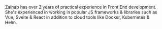 Zainab has over 2 years of practical experience in Front End development. She's experienced in working in popular JS frameworks & libraries such as Vue, Svelte & React in addition to cloud tools like Docker, Kubernetes & Helm.
